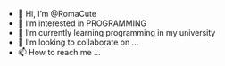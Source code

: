 - 👋 Hi, I’m @RomaCute
- 👀 I’m interested in PROGRAMMING
- 🌱 I’m currently learning programming in my university 
- 💞️ I’m looking to collaborate on ...
- 📫 How to reach me ...

<!---
RomaCute/RomaCute is a ✨ special ✨ repository because its `README.md` (this file) appears on your GitHub profile.
You can click the Preview link to take a look at your changes.
--->
